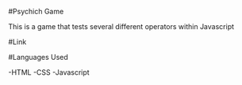 #Psychich Game

This is a game that tests several different operators within Javascript

#Link



#Languages Used

-HTML
-CSS
-Javascript